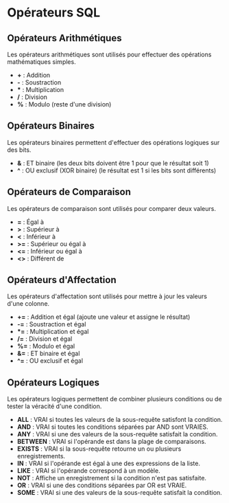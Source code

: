 # Opérateurs SQL

## Opérateurs Arithmétiques

Les opérateurs arithmétiques sont utilisés pour effectuer des opérations mathématiques simples.

- **+** : Addition
- **-** : Soustraction
- **\*** : Multiplication
- **/** : Division
- **%** : Modulo (reste d'une division)

## Opérateurs Binaires

Les opérateurs binaires permettent d'effectuer des opérations logiques sur des bits.

- **&** : ET binaire (les deux bits doivent être 1 pour que le résultat soit 1)
- **^** : OU exclusif (XOR binaire) (le résultat est 1 si les bits sont différents)

## Opérateurs de Comparaison

Les opérateurs de comparaison sont utilisés pour comparer deux valeurs.

- **=** : Égal à
- **>** : Supérieur à
- **<** : Inférieur à
- **>=** : Supérieur ou égal à
- **<=** : Inférieur ou égal à
- **<>** : Différent de

## Opérateurs d'Affectation

Les opérateurs d'affectation sont utilisés pour mettre à jour les valeurs d'une colonne.

- **+=** : Addition et égal (ajoute une valeur et assigne le résultat)
- **-=** : Soustraction et égal
- **\*=** : Multiplication et égal
- **/=** : Division et égal
- **%=** : Modulo et égal
- **&=** : ET binaire et égal
- **^=** : OU exclusif et égal

## Opérateurs Logiques

Les opérateurs logiques permettent de combiner plusieurs conditions ou de tester la véracité d'une condition.

- **ALL** : VRAI si toutes les valeurs de la sous-requête satisfont la condition.
- **AND** : VRAI si toutes les conditions séparées par AND sont VRAIES.
- **ANY** : VRAI si une des valeurs de la sous-requête satisfait la condition.
- **BETWEEN** : VRAI si l'opérande est dans la plage de comparaisons.
- **EXISTS** : VRAI si la sous-requête retourne un ou plusieurs enregistrements.
- **IN** : VRAI si l'opérande est égal à une des expressions de la liste.
- **LIKE** : VRAI si l'opérande correspond à un modèle.
- **NOT** : Affiche un enregistrement si la condition n'est pas satisfaite.
- **OR** : VRAI si une des conditions séparées par OR est VRAIE.
- **SOME** : VRAI si une des valeurs de la sous-requête satisfait la condition.
```